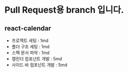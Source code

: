# Pull Request용 branch 입니다.

## react-calendar

-   프로젝트 세팅 : 1md
-   폴더 구조 세팅 : 1md
-   스펙 문서 파악 : 1md
-   캘린더 컴포넌트 개발 : 5md
-   사이드 바 컴포넌트 개발 : 5md
